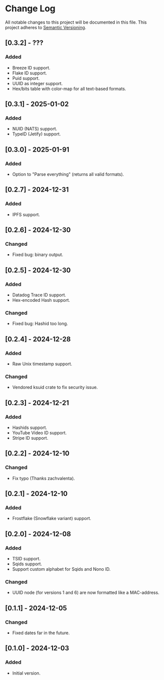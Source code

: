 # Change Log

All notable changes to this project will be documented in this file.
This project adheres to [Semantic Versioning](http://semver.org/).

## [0.3.2] - ???

### Added

- Breeze ID support.
- Flake ID support.
- Puid support.
- UUID as integer support.
- Hex/bits table with color-map for all text-based formats.

## [0.3.1] - 2025-01-02

### Added

- NUID (NATS) support.
- TypeID (Jetify) support.

## [0.3.0] - 2025-01-91

### Added

- Option to "Parse everything" (returns all valid formats).

## [0.2.7] - 2024-12-31

### Added

- IPFS support.

## [0.2.6] - 2024-12-30

### Changed

- Fixed bug: binary output.

## [0.2.5] - 2024-12-30

### Added

- Datadog Trace ID support.
- Hex-encoded Hash support.

### Changed

- Fixed bug: Hashid too long.

## [0.2.4] - 2024-12-28

### Added

- Raw Unix timestamp support.

### Changed

- Vendored ksuid crate to fix security issue.

## [0.2.3] - 2024-12-21

### Added

- Hashids support.
- YouTube Video ID support.
- Stripe ID support.

## [0.2.2] - 2024-12-10

### Changed

- Fix typo (Thanks zachvalenta).

## [0.2.1] - 2024-12-10

### Added

- Frostflake (Snowflake variant) support.

## [0.2.0] - 2024-12-08

### Added

- TSID support.
- Sqids support.
- Support custom alphabet for Sqids and Nono ID.

### Changed

- UUID node (for versions 1 and 6) are now formatted like a MAC-address.

## [0.1.1] - 2024-12-05

### Changed

- Fixed dates far in the future.

## [0.1.0] - 2024-12-03

### Added

- Initial version.
